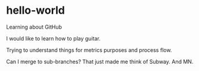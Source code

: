 # hello-world
Learning about GitHub

I would like to learn how to play guitar.

Trying to understand things for metrics purposes and process flow.

Can I merge to sub-branches? That just made me think of Subway. And MN.
